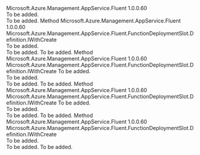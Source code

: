 <Type Name="IWithConfiguration" FullName="Microsoft.Azure.Management.AppService.Fluent.FunctionDeploymentSlot.Definition.IWithConfiguration">
  <TypeSignature Language="C#" Value="public interface IWithConfiguration" />
  <TypeSignature Language="ILAsm" Value=".class public interface auto ansi abstract IWithConfiguration" />
  <TypeSignature Language="DocId" Value="T:Microsoft.Azure.Management.AppService.Fluent.FunctionDeploymentSlot.Definition.IWithConfiguration" />
  <TypeSignature Language="VB.NET" Value="Public Interface IWithConfiguration" />
  <TypeSignature Language="F#" Value="type IWithConfiguration = interface" />
  <AssemblyInfo>
    <AssemblyName>Microsoft.Azure.Management.AppService.Fluent</AssemblyName>
    <AssemblyVersion>1.0.0.60</AssemblyVersion>
  </AssemblyInfo>
  <Interfaces />
  <Docs>
    <summary>To be added.</summary>
    <remarks>To be added.</remarks>
  </Docs>
  <Members>
    <Member MemberName="WithBrandNewConfiguration">
      <MemberSignature Language="C#" Value="public Microsoft.Azure.Management.AppService.Fluent.FunctionDeploymentSlot.Definition.IWithCreate WithBrandNewConfiguration ();" />
      <MemberSignature Language="ILAsm" Value=".method public hidebysig newslot virtual instance class Microsoft.Azure.Management.AppService.Fluent.FunctionDeploymentSlot.Definition.IWithCreate WithBrandNewConfiguration() cil managed" />
      <MemberSignature Language="DocId" Value="M:Microsoft.Azure.Management.AppService.Fluent.FunctionDeploymentSlot.Definition.IWithConfiguration.WithBrandNewConfiguration" />
      <MemberSignature Language="VB.NET" Value="Public Function WithBrandNewConfiguration () As IWithCreate" />
      <MemberSignature Language="F#" Value="abstract member WithBrandNewConfiguration : unit -&gt; Microsoft.Azure.Management.AppService.Fluent.FunctionDeploymentSlot.Definition.IWithCreate" Usage="iWithConfiguration.WithBrandNewConfiguration " />
      <MemberType>Method</MemberType>
      <AssemblyInfo>
        <AssemblyName>Microsoft.Azure.Management.AppService.Fluent</AssemblyName>
        <AssemblyVersion>1.0.0.60</AssemblyVersion>
      </AssemblyInfo>
      <ReturnValue>
        <ReturnType>Microsoft.Azure.Management.AppService.Fluent.FunctionDeploymentSlot.Definition.IWithCreate</ReturnType>
      </ReturnValue>
      <Parameters />
      <Docs>
        <summary>To be added.</summary>
        <returns>To be added.</returns>
        <remarks>To be added.</remarks>
      </Docs>
    </Member>
    <Member MemberName="WithConfigurationFromDeploymentSlot">
      <MemberSignature Language="C#" Value="public Microsoft.Azure.Management.AppService.Fluent.FunctionDeploymentSlot.Definition.IWithCreate WithConfigurationFromDeploymentSlot (Microsoft.Azure.Management.AppService.Fluent.IFunctionDeploymentSlot deploymentSlot);" />
      <MemberSignature Language="ILAsm" Value=".method public hidebysig newslot virtual instance class Microsoft.Azure.Management.AppService.Fluent.FunctionDeploymentSlot.Definition.IWithCreate WithConfigurationFromDeploymentSlot(class Microsoft.Azure.Management.AppService.Fluent.IFunctionDeploymentSlot deploymentSlot) cil managed" />
      <MemberSignature Language="DocId" Value="M:Microsoft.Azure.Management.AppService.Fluent.FunctionDeploymentSlot.Definition.IWithConfiguration.WithConfigurationFromDeploymentSlot(Microsoft.Azure.Management.AppService.Fluent.IFunctionDeploymentSlot)" />
      <MemberSignature Language="VB.NET" Value="Public Function WithConfigurationFromDeploymentSlot (deploymentSlot As IFunctionDeploymentSlot) As IWithCreate" />
      <MemberSignature Language="F#" Value="abstract member WithConfigurationFromDeploymentSlot : Microsoft.Azure.Management.AppService.Fluent.IFunctionDeploymentSlot -&gt; Microsoft.Azure.Management.AppService.Fluent.FunctionDeploymentSlot.Definition.IWithCreate" Usage="iWithConfiguration.WithConfigurationFromDeploymentSlot deploymentSlot" />
      <MemberType>Method</MemberType>
      <AssemblyInfo>
        <AssemblyName>Microsoft.Azure.Management.AppService.Fluent</AssemblyName>
        <AssemblyVersion>1.0.0.60</AssemblyVersion>
      </AssemblyInfo>
      <ReturnValue>
        <ReturnType>Microsoft.Azure.Management.AppService.Fluent.FunctionDeploymentSlot.Definition.IWithCreate</ReturnType>
      </ReturnValue>
      <Parameters>
        <Parameter Name="deploymentSlot" Type="Microsoft.Azure.Management.AppService.Fluent.IFunctionDeploymentSlot" />
      </Parameters>
      <Docs>
        <param name="deploymentSlot">To be added.</param>
        <summary>To be added.</summary>
        <returns>To be added.</returns>
        <remarks>To be added.</remarks>
      </Docs>
    </Member>
    <Member MemberName="WithConfigurationFromFunctionApp">
      <MemberSignature Language="C#" Value="public Microsoft.Azure.Management.AppService.Fluent.FunctionDeploymentSlot.Definition.IWithCreate WithConfigurationFromFunctionApp (Microsoft.Azure.Management.AppService.Fluent.IFunctionApp app);" />
      <MemberSignature Language="ILAsm" Value=".method public hidebysig newslot virtual instance class Microsoft.Azure.Management.AppService.Fluent.FunctionDeploymentSlot.Definition.IWithCreate WithConfigurationFromFunctionApp(class Microsoft.Azure.Management.AppService.Fluent.IFunctionApp app) cil managed" />
      <MemberSignature Language="DocId" Value="M:Microsoft.Azure.Management.AppService.Fluent.FunctionDeploymentSlot.Definition.IWithConfiguration.WithConfigurationFromFunctionApp(Microsoft.Azure.Management.AppService.Fluent.IFunctionApp)" />
      <MemberSignature Language="VB.NET" Value="Public Function WithConfigurationFromFunctionApp (app As IFunctionApp) As IWithCreate" />
      <MemberSignature Language="F#" Value="abstract member WithConfigurationFromFunctionApp : Microsoft.Azure.Management.AppService.Fluent.IFunctionApp -&gt; Microsoft.Azure.Management.AppService.Fluent.FunctionDeploymentSlot.Definition.IWithCreate" Usage="iWithConfiguration.WithConfigurationFromFunctionApp app" />
      <MemberType>Method</MemberType>
      <AssemblyInfo>
        <AssemblyName>Microsoft.Azure.Management.AppService.Fluent</AssemblyName>
        <AssemblyVersion>1.0.0.60</AssemblyVersion>
      </AssemblyInfo>
      <ReturnValue>
        <ReturnType>Microsoft.Azure.Management.AppService.Fluent.FunctionDeploymentSlot.Definition.IWithCreate</ReturnType>
      </ReturnValue>
      <Parameters>
        <Parameter Name="app" Type="Microsoft.Azure.Management.AppService.Fluent.IFunctionApp" />
      </Parameters>
      <Docs>
        <param name="app">To be added.</param>
        <summary>To be added.</summary>
        <returns>To be added.</returns>
        <remarks>To be added.</remarks>
      </Docs>
    </Member>
    <Member MemberName="WithConfigurationFromParent">
      <MemberSignature Language="C#" Value="public Microsoft.Azure.Management.AppService.Fluent.FunctionDeploymentSlot.Definition.IWithCreate WithConfigurationFromParent ();" />
      <MemberSignature Language="ILAsm" Value=".method public hidebysig newslot virtual instance class Microsoft.Azure.Management.AppService.Fluent.FunctionDeploymentSlot.Definition.IWithCreate WithConfigurationFromParent() cil managed" />
      <MemberSignature Language="DocId" Value="M:Microsoft.Azure.Management.AppService.Fluent.FunctionDeploymentSlot.Definition.IWithConfiguration.WithConfigurationFromParent" />
      <MemberSignature Language="VB.NET" Value="Public Function WithConfigurationFromParent () As IWithCreate" />
      <MemberSignature Language="F#" Value="abstract member WithConfigurationFromParent : unit -&gt; Microsoft.Azure.Management.AppService.Fluent.FunctionDeploymentSlot.Definition.IWithCreate" Usage="iWithConfiguration.WithConfigurationFromParent " />
      <MemberType>Method</MemberType>
      <AssemblyInfo>
        <AssemblyName>Microsoft.Azure.Management.AppService.Fluent</AssemblyName>
        <AssemblyVersion>1.0.0.60</AssemblyVersion>
      </AssemblyInfo>
      <ReturnValue>
        <ReturnType>Microsoft.Azure.Management.AppService.Fluent.FunctionDeploymentSlot.Definition.IWithCreate</ReturnType>
      </ReturnValue>
      <Parameters />
      <Docs>
        <summary>To be added.</summary>
        <returns>To be added.</returns>
        <remarks>To be added.</remarks>
      </Docs>
    </Member>
  </Members>
</Type>